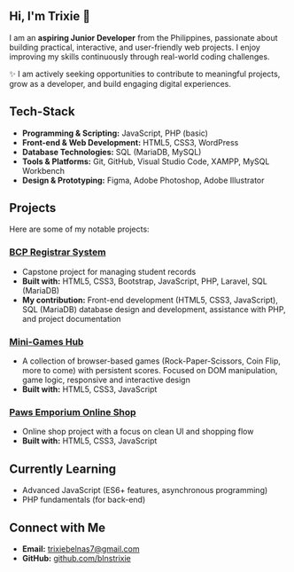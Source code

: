 ## Hi, I'm Trixie 👋
I am an **aspiring Junior Developer** from the Philippines, passionate about building practical, interactive, and user-friendly web projects. I enjoy improving my skills continuously through real-world coding challenges.  

✨ I am actively seeking opportunities to contribute to meaningful projects, grow as a developer, and build engaging digital experiences.  
  
## Tech-Stack
- **Programming & Scripting:** JavaScript, PHP (basic)
- **Front-end & Web Development:** HTML5, CSS3, WordPress
- **Database Technologies:** SQL (MariaDB, MySQL)
- **Tools & Platforms:** Git, GitHub, Visual Studio Code, XAMPP, MySQL Workbench
- **Design & Prototyping:** Figma, Adobe Photoshop, Adobe Illustrator

## Projects
Here are some of my notable projects:  

### [BCP Registrar System](https://github.com/blnstrixie/bcp-registrar-system)  
- Capstone project for managing student records
- **Built with:** HTML5, CSS3, Bootstrap, JavaScript, PHP, Laravel, SQL (MariaDB)
- **My contribution:** Front-end development (HTML5, CSS3, JavaScript), SQL (MariaDB) database design and development, assistance with PHP, and project documentation
  
### [Mini-Games Hub](https://github.com/blnstrixie/mini-games-hub)  
-  A collection of browser-based games (Rock-Paper-Scissors, Coin Flip, more to come) with persistent scores. Focused on DOM manipulation, game logic, responsive and interactive design
-  **Built with:** HTML5, CSS3, JavaScript 
  
### [Paws Emporium Online Shop](https://github.com/blnstrixie/paws-emporium-online-shop)  
- Online shop project with a focus on clean UI and shopping flow
- **Built with:** HTML5, CSS3, JavaScript
  
## Currently Learning
- Advanced JavaScript (ES6+ features, asynchronous programming)
- PHP fundamentals (for back-end)

## Connect with Me
- **Email:** trixiebelnas7@gmail.com
- **GitHub:** [github.com/blnstrixie](https://github.com/blnstrixie)
<!--
**blnstrixie/blnstrixie** is a ✨ _special_ ✨ repository because its `README.md` (this file) appears on your GitHub profile.

Here are some ideas to get you started:

- 🔭 I’m currently working on ...
- 🌱 I’m currently learning ...
- 👯 I’m looking to collaborate on ...
- 🤔 I’m looking for help with ...
- 💬 Ask me about ...
- 📫 How to reach me: ...
- 😄 Pronouns: ...
- ⚡ Fun fact: ...
-->
